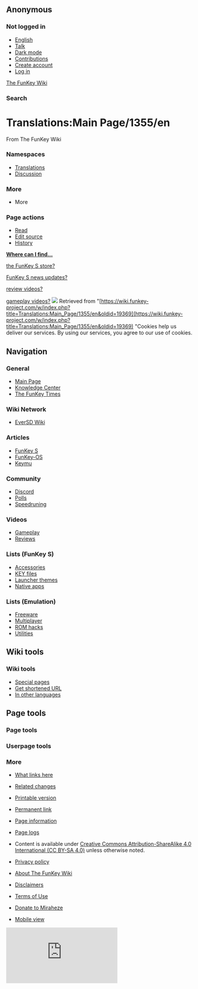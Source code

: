 ## Anonymous

### Not logged in

* [English](#)
* [Talk](/wiki/Special:MyTalk "Discussion about edits from this IP address [n]")
* [Dark mode](#)
* [Contributions](/wiki/Special:MyContributions "A list of edits made from this IP address [y]")
* [Create account](/w/index.php?title=Special:CreateAccount&returnto=Translations%3AMain+Page%2F1355%2Fen "You are encouraged to create an account and log in; however, it is not mandatory")
* [Log in](/w/index.php?title=Special:UserLogin&returnto=Translations%3AMain+Page%2F1355%2Fen "You are encouraged to log in; however, it is not mandatory [o]")

[The FunKey Wiki](/wiki/Main_Page)

### Search

# Translations:Main Page/1355/en

From The FunKey Wiki

### Namespaces

* [Translations](/wiki/Translations:Main_Page/1355/en)
* [Discussion](/w/index.php?title=Translations_talk:Main_Page/1355/en&action=edit&redlink=1 "Discussion about the content page (page does not exist) [t]")

### More

* More

### Page actions

* [Read](/wiki/Translations:Main_Page/1355/en)
* [Edit source](/w/index.php?title=Translations:Main_Page/1355/en&action=edit "Edit this page [e]")
* [History](/w/index.php?title=Translations:Main_Page/1355/en&action=history "Past revisions of this page [h]")

**<u>Where can I find...</u>**

[ the FunKey S store?](/wiki/FunKey_Wiki_Knowledge_Center#Where_can_I_buy_a_FunKey_S? "FunKey Wiki Knowledge Center")

[ FunKey S news updates?](/wiki/FunKey_Wiki_Knowledge_Center#Where_can_I_find_FunKey_S_news_updates? "FunKey Wiki Knowledge Center")

[ review videos?](/wiki/The_FunKey_Times#Media_Reviews "The FunKey Times")

[ gameplay videos?](/wiki/List_of_games_with_FunKey_S_gameplay_footage "List of games with FunKey S gameplay footage")
![](https://wiki.funkey-project.com/wiki/Special:CentralAutoLogin/start?type=1x1) Retrieved from "[https://wiki.funkey-project.com/w/index.php?title=Translations:Main_Page/1355/en&oldid=19369](https://wiki.funkey-project.com/w/index.php?title=Translations:Main_Page/1355/en&oldid=19369) "Cookies help us deliver our services. By using our services, you agree to our use of cookies.

## Navigation

### General

* [Main Page](/wiki/Main_Page)
* [Knowledge Center](/wiki/FunKey_Wiki_Knowledge_Center)
* [The FunKey Times](/wiki/The_FunKey_Times)

### Wiki Network

* [EverSD Wiki](https://eversd.miraheze.org/wiki/Main_Page)

### Articles

* [FunKey S](/wiki/FunKey_S)
* [FunKey-OS](/wiki/FunKey-OS)
* [Keymu](/wiki/Keymu)

### Community

* [Discord](/wiki/FunKey_Community_Discord_Server)
* [Polls](/wiki/FunKey_Community_Poll)
* [Speedruning](/wiki/FunKey_Speedrun_Leaderboards)

### Videos

* [Gameplay](/wiki/List_of_games_with_FunKey_S_gameplay_footage)
* [Reviews](/wiki/The_FunKey_Times#Media_Reviews)

### Lists (FunKey S)

* [Accessories](/wiki/List_of_FunKey_S_compatible_keychain_accessories)
* [KEY files](/wiki/List_of_pre-configured_KEY_files)
* [Launcher themes](/wiki/List_of_third-party_launcher_themes)
* [Native apps](/wiki/List_of_third-party_OPK_applications)

### Lists (Emulation)

* [Freeware](/wiki/List_of_emulatable_games_(freeware))
* [Multiplayer](/wiki/List_of_games_with_hotseat_multiplayer)
* [ROM hacks](/wiki/List_of_recommended_ROM_hacks)
* [Utilities](/wiki/List_of_emulatable_utilities)

## Wiki tools

### Wiki tools

* [Special pages](/wiki/Special:SpecialPages "A list of all special pages [q]")
* [Get shortened URL](/w/index.php?title=Special:UrlShortener&url=https%3A%2F%2Fwiki.funkey-project.com%2Fwiki%2FTranslations%3AMain_Page%2F1355%2Fen)
* [In other languages](/w/index.php?title=Special:Translations&message=Translations%3AMain_Page%2F1355)

## Page tools

### Page tools

### Userpage tools

### More

* [What links here](/wiki/Special:WhatLinksHere/Translations:Main_Page/1355/en "A list of all wiki pages that link here [j]")
* [Related changes](/wiki/Special:RecentChangesLinked/Translations:Main_Page/1355/en "Recent changes in pages linked from this page [k]")
* [Printable version](javascript:print(); "Printable version of this page [p]")
* [Permanent link](/w/index.php?title=Translations:Main_Page/1355/en&oldid=19369 "Permanent link to this revision of the page")
* [Page information](/w/index.php?title=Translations:Main_Page/1355/en&action=info "More information about this page")
* [Page logs](/w/index.php?title=Special:Log&page=Translations%3AMain+Page%2F1355%2Fen)

* Content is available under [Creative Commons Attribution-ShareAlike 4.0 International (CC BY-SA 4.0)](https://creativecommons.org/licenses/by-sa/4.0/) unless otherwise noted.

* [Privacy policy](https://meta.miraheze.org/wiki/Privacy_Policy "m:Privacy Policy")
* [About The FunKey Wiki](/wiki/The_FunKey_Wiki:About "The FunKey Wiki:About")
* [Disclaimers](/wiki/The_FunKey_Wiki:General_disclaimer "The FunKey Wiki:General disclaimer")
* [Terms of Use](https://meta.miraheze.org/wiki/Terms_of_Use "m:Terms of Use")
* [Donate to Miraheze](https://meta.miraheze.org/wiki/Special:MyLanguage/Donate "m:Special:MyLanguage/Donate")
* [Mobile view](https://wiki.funkey-project.com/w/index.php?title=Translations:Main_Page/1355/en&mobileaction=toggle_view_mobile)

![](https://matomo.miraheze.org/matomo.php?idsite=6355&rec=1&action_name=Translations:Main_Page/1355/en)
